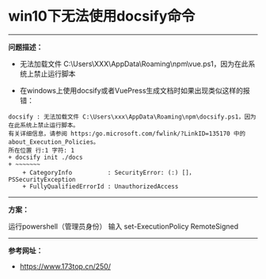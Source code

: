 # win10下无法使用docsify命令
---
**问题描述：**

* 无法加载文件 C:\Users\XXX\AppData\Roaming\npm\vue.ps1，因为在此系统上禁止运行脚本

* 在windows上使用docsify或者VuePress生成文档时如果出现类似这样的报错：

``` 
docsify : 无法加载文件 C:\Users\xxx\AppData\Roaming\npm\docsify.ps1，因为在此系统上禁止运行脚本。
有关详细信息，请参阅 https:/go.microsoft.com/fwlink/?LinkID=135170 中的 about_Execution_Policies。
所在位置 行:1 字符: 1
+ docsify init ./docs
+ ~~~~~~~
    + CategoryInfo          : SecurityError: (:) []，PSSecurityException
    + FullyQualifiedErrorId : UnauthorizedAccess

```
---

**方案：**

运行powershell（管理员身份）
输入 set-ExecutionPolicy RemoteSigned

---

**参考网址：**

* https://www.173top.cn/250/
